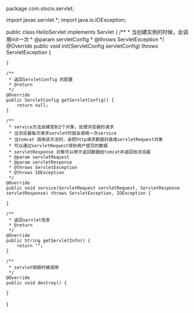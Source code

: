 package com.slociv.servlet;

import javax.servlet.*;
import java.io.IOException;

public class HelloServlet implements Servlet {
    /**
     * 当创建实例的时候，会调用init一次
     * @param servletConfig
     * @throws ServletException
     */
    @Override
    public void init(ServletConfig servletConfig) throws ServletException {

    }

    /**
     * 返回ServletConfig 的配置
     * @return
     */
    @Override
    public ServletConfig getServletConfig() {
        return null;
    }

    /**
     * service方法会接受到2个对象，处理浏览器的请求
     * 当浏览器每次请求servlet时就会调用一次service
     * 当tomcat 调用该方法时，会把http请求数据封装成servletRequest对象
     * 可以通过servletRequest得到用户提交的数据
     * servletResponse 对象可以用于返回数据给tomcat并返回给浏览器
     * @param servletRequest
     * @param servletResponse
     * @throws ServletException
     * @throws IOException
     */
    @Override
    public void service(ServletRequest servletRequest, ServletResponse servletResponse) throws ServletException, IOException {

    }

    /**
     * 返回servlet信息
     * @return
     */
    @Override
    public String getServletInfo() {
        return "";
    }

    /**
     * servlet销毁时被调用
     */
    @Override
    public void destroy() {

    }
}